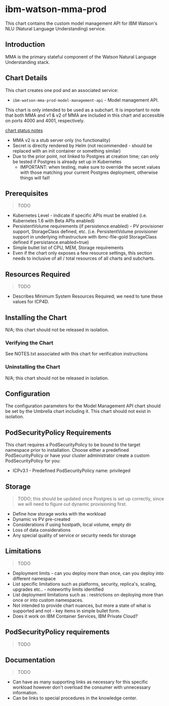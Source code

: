 # ibm-watson-mma-prod
This chart contains the custom model management API for IBM Watson's NLU (Natural Language Understanding) service.

## Introduction
MMA is the primary stateful component of the Watson Natural Language Understanding stack.

## Chart Details
This chart creates one pod and an associated service:
* `ibm-watson-mma-prod-model-management-api` - Model management API.

This chart is only intended to be used as a subchart. It is important to note that both MMA and v1 & v2 of MMA are included in this chart and accessible on ports 4000 and 4001, respectively.

<ins>chart status notes</ins>
- MMA v2 is a stub server only (no functionality)
- Secret is directly rendered by Helm (not recommended - should be replaced with an init container or something similar)
- Due to the prior point, not linked to Postgres at creation time; can only be tested if Postgres is already set up in Kubernetes
    - IMPORTANT: when testing, make sure to override the secret values with those matching your current Postgres deployment, otherwise things will fail!

## Prerequisites
> TODO
* Kubernetes Level - indicate if specific APIs must be enabled (i.e. Kubernetes 1.6 with Beta APIs enabled)
* PersistentVolume requirements (if persistence.enabled) - PV provisioner support, StorageClass defined, etc. (i.e. PersistentVolume provisioner support in underlying infrastructure with ibmc-file-gold StorageClass defined if persistance.enabled=true)
* Simple bullet list of CPU, MEM, Storage requirements
* Even if the chart only exposes a few resource settings, this section needs to inclusive of all / total resources of all charts and subcharts.

## Resources Required
> TODO
* Describes Minimum System Resources Required; we need to tune these values for ICP4D.

## Installing the Chart
N/A; this chart should not be released in isolation.

### Verifying the Chart
See NOTES.txt associated with this chart for verification instructions

### Uninstalling the Chart
N/A; this chart should not be released in isolation.

## Configuration
The configuration parameters for the Model Management API chart should be set by the Umbrella chart including it. This chart should not exist in isolation.

## PodSecurityPolicy Requirements
This chart requires a PodSecurityPolicy to be bound to the target namespace prior to installation.
Choose either a predefined PodSecurityPolicy or have your cluster administrator create a custom PodSecurityPolicy for you:
- ICPv3.1 - Predefined PodSecurityPolicy name: privileged

## Storage
> TODO; this should be updated once Postgres is set up correctly, since we will need to figure out dynamic provisioning first.
* Define how storage works with the workload
* Dynamic vs PV pre-created
* Considerations if using hostpath, local volume, empty dir
* Loss of data considerations
* Any special quality of service or security needs for storage

## Limitations
> TODO
* Deployment limits - can you deploy more than once, can you deploy into different namespace
* List specific limitations such as platforms, security, replica's, scaling, upgrades etc.. - noteworthy limits identified
* List deployment limitations such as : restrictions on deploying more than once or into custom namespaces.
* Not intended to provide chart nuances, but more a state of what is supported and not - key items in simple bullet form.
* Does it work on IBM Container Services, IBM Private Cloud?

## PodSecurityPolicy requirements
> TODO

## Documentation
> TODO
* Can have as many supporting links as necessary for this specific workload however don't overload the consumer with unnecessary information.
* Can be links to special procedures in the knowledge center.
